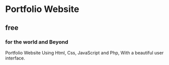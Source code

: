 # Portfolio Website
## free
### for the world and Beyond
Portfolio Website Using Html, Css, JavaScript and Php, With a beautiful user interface. 


